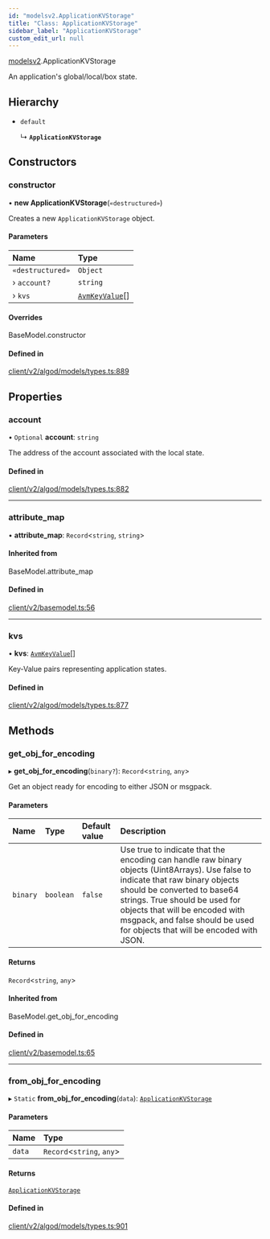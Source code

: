 ```yaml
---
id: "modelsv2.ApplicationKVStorage"
title: "Class: ApplicationKVStorage"
sidebar_label: "ApplicationKVStorage"
custom_edit_url: null
---
```


[modelsv2](../namespaces/modelsv2.md).ApplicationKVStorage

An application's global/local/box state.

## Hierarchy

- `default`

  ↳ **`ApplicationKVStorage`**

## Constructors

### constructor

• **new ApplicationKVStorage**(`«destructured»`)

Creates a new `ApplicationKVStorage` object.

#### Parameters

| Name | Type |
| :------ | :------ |
| `«destructured»` | `Object` |
| › `account?` | `string` |
| › `kvs` | [`AvmKeyValue`](modelsv2.AvmKeyValue.md)[] |

#### Overrides

BaseModel.constructor

#### Defined in

[client/v2/algod/models/types.ts:889](https://github.com/joe-p/js-algorand-sdk/blob/6a3021f/src/client/v2/algod/models/types.ts#L889)

## Properties

### account

• `Optional` **account**: `string`

The address of the account associated with the local state.

#### Defined in

[client/v2/algod/models/types.ts:882](https://github.com/joe-p/js-algorand-sdk/blob/6a3021f/src/client/v2/algod/models/types.ts#L882)

___

### attribute\_map

• **attribute\_map**: `Record`<`string`, `string`\>

#### Inherited from

BaseModel.attribute\_map

#### Defined in

[client/v2/basemodel.ts:56](https://github.com/joe-p/js-algorand-sdk/blob/6a3021f/src/client/v2/basemodel.ts#L56)

___

### kvs

• **kvs**: [`AvmKeyValue`](modelsv2.AvmKeyValue.md)[]

Key-Value pairs representing application states.

#### Defined in

[client/v2/algod/models/types.ts:877](https://github.com/joe-p/js-algorand-sdk/blob/6a3021f/src/client/v2/algod/models/types.ts#L877)

## Methods

### get\_obj\_for\_encoding

▸ **get_obj_for_encoding**(`binary?`): `Record`<`string`, `any`\>

Get an object ready for encoding to either JSON or msgpack.

#### Parameters

| Name | Type | Default value | Description |
| :------ | :------ | :------ | :------ |
| `binary` | `boolean` | `false` | Use true to indicate that the encoding can handle raw binary objects (Uint8Arrays). Use false to indicate that raw binary objects should be converted to base64 strings. True should be used for objects that will be encoded with msgpack, and false should be used for objects that will be encoded with JSON. |

#### Returns

`Record`<`string`, `any`\>

#### Inherited from

BaseModel.get\_obj\_for\_encoding

#### Defined in

[client/v2/basemodel.ts:65](https://github.com/joe-p/js-algorand-sdk/blob/6a3021f/src/client/v2/basemodel.ts#L65)

___

### from\_obj\_for\_encoding

▸ `Static` **from_obj_for_encoding**(`data`): [`ApplicationKVStorage`](modelsv2.ApplicationKVStorage.md)

#### Parameters

| Name | Type |
| :------ | :------ |
| `data` | `Record`<`string`, `any`\> |

#### Returns

[`ApplicationKVStorage`](modelsv2.ApplicationKVStorage.md)

#### Defined in

[client/v2/algod/models/types.ts:901](https://github.com/joe-p/js-algorand-sdk/blob/6a3021f/src/client/v2/algod/models/types.ts#L901)
